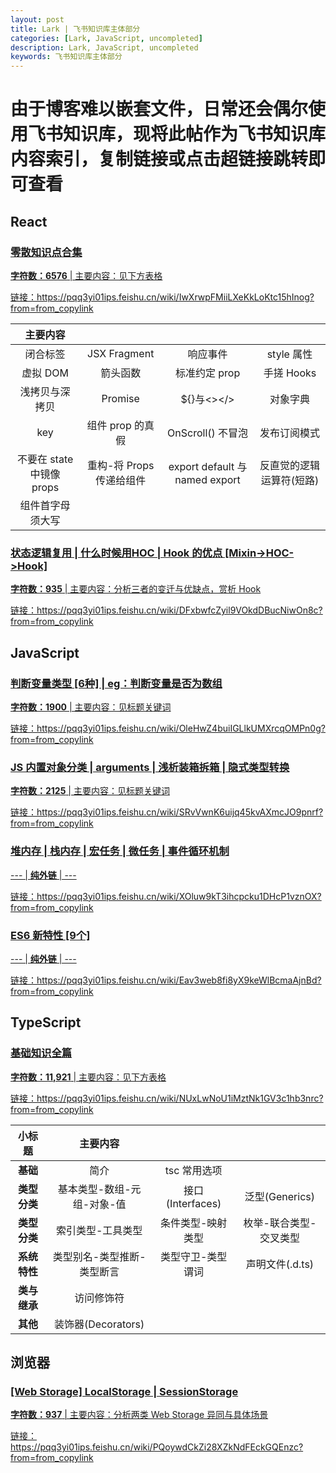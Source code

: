 ```yaml
---
layout: post
title: Lark | 飞书知识库主体部分
categories: [Lark, JavaScript, uncompleted]
description: Lark, JavaScript, uncompleted
keywords: 飞书知识库主体部分
---
```


# 由于博客难以嵌套文件，日常还会偶尔使用飞书知识库，现将此帖作为飞书知识库内容索引，复制链接或点击超链接跳转即可查看

## React

### <a href="https://pqq3yi01ips.feishu.cn/wiki/IwXrwpFMiiLXeKkLoKtc15hInog?from=from_copylink" target="_blank">零散知识点合集

**字符数：6576** |  主要内容：见下方表格

链接：https://pqq3yi01ips.feishu.cn/wiki/IwXrwpFMiiLXeKkLoKtc15hInog?from=from_copylink

|      主要内容       |                  |                  |                  |
| :------------------: | :-------------: | :-------------: | :-------------: |
|     闭合标签      |     JSX Fragment      |        响应事件          |       style 属性      |
|     虚拟 DOM      |       箭头函数        |      标准约定 prop       |       手搓 Hooks      |
|   浅拷贝与深拷贝   |       Promise         |       ${}与<></>        |       对象字典         |
|        key       |    组件 prop 的真假    |      OnScroll() 不冒泡   |       发布订阅模式     |
|   不要在 state 中镜像 props   |  重构-将 Props 传递给组件  |  export default 与 named export  | 反直觉的逻辑运算符(短路) |
|  组件首字母须大写  |                      |                          |                       |

### <a href="https://pqq3yi01ips.feishu.cn/wiki/DFxbwfcZyil9VOkdDBucNiwOn8c?from=from_copylink" target="_blank">状态逻辑复用 | 什么时候用HOC | Hook 的优点 [Mixin->HOC->Hook]

**字符数：935** | 主要内容：分析三者的变迁与优缺点，赏析 Hook

链接：https://pqq3yi01ips.feishu.cn/wiki/DFxbwfcZyil9VOkdDBucNiwOn8c?from=from_copylink

## JavaScript

### <a href="https://pqq3yi01ips.feishu.cn/wiki/OleHwZ4buiIGLlkUMXrcqOMPn0g?from=from_copylink" target="_blank">判断变量类型 [6种] | eg：判断变量是否为数组

**字符数：1900** |  主要内容：见标题关键词

链接：https://pqq3yi01ips.feishu.cn/wiki/OleHwZ4buiIGLlkUMXrcqOMPn0g?from=from_copylink

### <a href="https://pqq3yi01ips.feishu.cn/wiki/SRvVwnK6uijq45kvAXmcJO9pnrf?from=from_copylink" target="_blank">JS 内置对象分类 | arguments | 浅析装箱拆箱 | 隐式类型转换

**字符数：2125** |  主要内容：见标题关键词

链接：https://pqq3yi01ips.feishu.cn/wiki/SRvVwnK6uijq45kvAXmcJO9pnrf?from=from_copylink

### <a href="https://pqq3yi01ips.feishu.cn/wiki/XOluw9kT3ihcpcku1DHcP1vznOX?from=from_copylink" target="_blank">堆内存 | 栈内存 | 宏任务 | 微任务 | 事件循环机制

--- | **纯外链** | ---

链接：https://pqq3yi01ips.feishu.cn/wiki/XOluw9kT3ihcpcku1DHcP1vznOX?from=from_copylink

### <a href="https://pqq3yi01ips.feishu.cn/wiki/Eav3web8fi8yX9keWlBcmaAjnBd?from=from_copylink" target="_blank">ES6 新特性 [9个]

--- | **纯外链** | ---

链接：https://pqq3yi01ips.feishu.cn/wiki/Eav3web8fi8yX9keWlBcmaAjnBd?from=from_copylink

## TypeScript

### <a href="https://pqq3yi01ips.feishu.cn/wiki/NUxLwNoU1iMztNk1GV3c1hb3nrc?from=from_copylink" target="_blank">基础知识全篇

**字符数：11,921** | 主要内容：见下方表格

链接：https://pqq3yi01ips.feishu.cn/wiki/NUxLwNoU1iMztNk1GV3c1hb3nrc?from=from_copylink

|      小标题      |      主要内容         |                |               |
|   :----------:   | :------------------: | :-------------: | :-------------: |
|      **基础**        |              简介                |    tsc 常用选项     |              |
|     **类型分类**      |   基本类型-数组-元组-对象-值       |       接口(Interfaces)       |      泛型(Generics)        |
|     **类型分类**      |       索引类型-工具类型           |   条件类型-映射类型     |    枚举-联合类型-交叉类型     |
|     **系统特性**      |    类型别名-类型推断-类型断言      |  类型守卫-类型谓词   |  声明文件(.d.ts) |
|     **类与继承**      |           访问修饰符             |                  |                          |
|      **其他**         |        装饰器(Decorators)       |                      |                       |

## 浏览器

### <a href="https://pqq3yi01ips.feishu.cn/wiki/PQoywdCkZi28XZkNdFEckGQEnzc?from=from_copylink" target="_blank">[Web Storage] LocalStorage | SessionStorage

**字符数：937** | 主要内容：分析两类 Web Storage 异同与具体场景

链接：https://pqq3yi01ips.feishu.cn/wiki/PQoywdCkZi28XZkNdFEckGQEnzc?from=from_copylink




